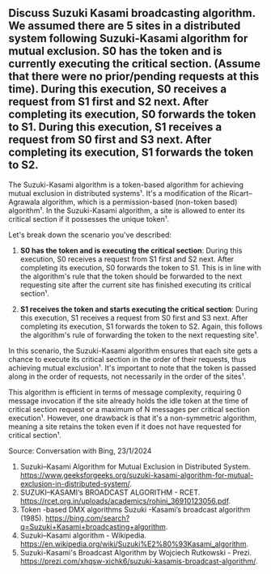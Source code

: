 ## Discuss Suzuki Kasami broadcasting algorithm. We assumed there are 5 sites in a distributed system following Suzuki-Kasami algorithm for mutual exclusion. S0 has the token and is currently executing the critical section. (Assume that there were no prior/pending requests at this time). During this execution, S0 receives a request from S1 first and S2 next. After completing its execution, S0 forwards the token to S1. During this execution, S1 receives a request from S0 first and S3 next. After completing its execution, S1 forwards the token to S2.
The Suzuki-Kasami algorithm is a token-based algorithm for achieving mutual exclusion in distributed systems¹. It's a modification of the Ricart–Agrawala algorithm, which is a permission-based (non-token based) algorithm¹. In the Suzuki-Kasami algorithm, a site is allowed to enter its critical section if it possesses the unique token¹.

Let's break down the scenario you've described:

1. **S0 has the token and is executing the critical section**: During this execution, S0 receives a request from S1 first and S2 next. After completing its execution, S0 forwards the token to S1. This is in line with the algorithm's rule that the token should be forwarded to the next requesting site after the current site has finished executing its critical section¹.

2. **S1 receives the token and starts executing the critical section**: During this execution, S1 receives a request from S0 first and S3 next. After completing its execution, S1 forwards the token to S2. Again, this follows the algorithm's rule of forwarding the token to the next requesting site¹.

In this scenario, the Suzuki-Kasami algorithm ensures that each site gets a chance to execute its critical section in the order of their requests, thus achieving mutual exclusion¹. It's important to note that the token is passed along in the order of requests, not necessarily in the order of the sites¹.

This algorithm is efficient in terms of message complexity, requiring 0 message invocation if the site already holds the idle token at the time of critical section request or a maximum of N messages per critical section execution¹. However, one drawback is that it's a non-symmetric algorithm, meaning a site retains the token even if it does not have requested for critical section¹.

Source: Conversation with Bing, 23/1/2024
1. Suzuki–Kasami Algorithm for Mutual Exclusion in Distributed System. https://www.geeksforgeeks.org/suzuki-kasami-algorithm-for-mutual-exclusion-in-distributed-system/.
2. SUZUKI–KASAMI‘s BROADCAST ALGORITHM - RCET. https://rcet.org.in/uploads/academics/rohini_36910123056.pdf.
3. Token -based DMX algorithms Suzuki -Kasami’s broadcast algorithm (1985). https://bing.com/search?q=Suzuki+Kasami+broadcasting+algorithm.
4. Suzuki–Kasami algorithm - Wikipedia. https://en.wikipedia.org/wiki/Suzuki%E2%80%93Kasami_algorithm.
5. Suzuki-Kasami's Broadcast Algorithm by Wojciech Rutkowski - Prezi. https://prezi.com/xhqsw-xichk6/suzuki-kasamis-broadcast-algorithm/.
